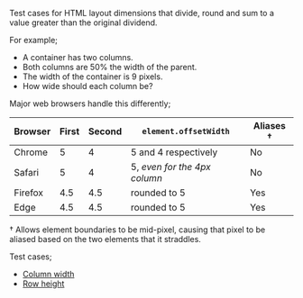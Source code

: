Test cases for HTML layout dimensions that divide, round and sum to a value greater than the original dividend.

For example;

- A container has two columns.
- Both columns are 50% the width of the parent.
- The width of the container is 9 pixels.
- How wide should each column be?

Major web browsers handle this differently;

Browser | First | Second | `element.offsetWidth` | Aliases †
------- | ----- | ------ | --------------------- | -------
Chrome | 5 | 4 | 5 and 4 respectively | No
Safari | 5 | 4 | 5, _even for the 4px column_ | No
Firefox | 4.5 | 4.5 | rounded to 5 | Yes
Edge | 4.5 | 4.5 | rounded to 5 | Yes
 
† Allows element boundaries to be mid-pixel, causing that pixel to be aliased based on the two elements that it straddles.

Test cases;

- [Column width](https://bevanr.github.io/5-and-5-is-9/width.html)
- [Row height](https://bevanr.github.io/5-and-5-is-9/height.html)
